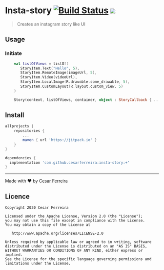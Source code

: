 # Insta-story [![Build Status](https://travis-ci.org/cesarferreira/insta-story.svg?branch=master)](https://travis-ci.org/cesarferreira/insta-story) [![](https://jitpack.io/v/cesarferreira/insta-story.svg)](https://jitpack.io/#cesarferreira/insta-story)


> Creates an instagram story like UI 

## Usage

	
### Initiate
```kotlin
    val listOfViews = listOf(
       StoryItem.Text("Hello", 5),
       StoryItem.RemoteImage(imageUrl, 5),
       StoryItem.Video(videoUrl),
       StoryItem.LocalImage(R.drawable.some_drawable, 5),
       StoryItem.CustomLayout(R.layout.custom_view, 5)
    )

    Story(context, listOfViews, container, object : StoryCallback { ... } ).start()
```

## Install

```groovy
allprojects {
    repositories {
        ...
        maven { url 'https://jitpack.io' }
    }
}
```

```groovy
dependencies {
  implementation 'com.github.cesarferreira:insta-story:+'
}
```

---------------------


Made with ♥ by [Cesar Ferreira](http://cesarferreira.com)


## Licence

```
Copyright 2020 Cesar Ferreira

Licensed under the Apache License, Version 2.0 (the "License");
you may not use this file except in compliance with the License.
You may obtain a copy of the License at

   http://www.apache.org/licenses/LICENSE-2.0

Unless required by applicable law or agreed to in writing, software
distributed under the License is distributed on an "AS IS" BASIS,
WITHOUT WARRANTIES OR CONDITIONS OF ANY KIND, either express or implied.
See the License for the specific language governing permissions and
limitations under the License.
```